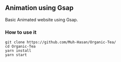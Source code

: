 ## Animation using Gsap
Basic Animated website using Gsap.

### How to use it 
```
git clone https://github.com/Muh-Hasan/Organic-Tea/
cd Organic-Tea
yarn install
yarn start
```
